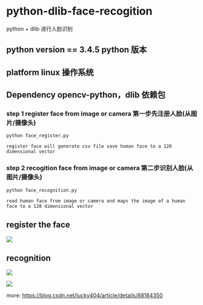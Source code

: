 # python-dlib-face-recogition
python + dlib 进行人脸识别

## python version == 3.4.5 python 版本

## platform linux 操作系统

## Dependency opencv-python，dlib 依赖包


### step 1 register face from image or camera 第一步先注册人脸(从图片/摄像头)
    python face_register.py
    
    register face will generate csv file save human face to a 128 dimensional vector

### step 2 recogition face from image or camera 第二步识别人脸(从图片/摄像头)
    python face_recognition.py
    
    read human face from image or camera and maps the image of a human face to a 128 dimensional vector
    
 ## register the face
 ![](https://github.com/pythondever/python-dlib-face-recogition/blob/master/cv/data/faces/harden1.jpeg)
 
 ## recognition 
 
 ![](https://github.com/pythondever/python-dlib-face-recogition/blob/master/cv/data/faces/cmp1.png)
 
 ![](https://github.com/pythondever/python-dlib-face-recogition/blob/master/cv/data/faces/cmp2.png)
 
    
    
more: https://blog.csdn.net/lucky404/article/details/88184350
